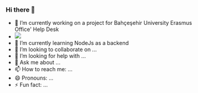 ### Hi there 👋


- 🔭 I’m currently working on a project for Bahçeşehir University Erasmus Office' Help Desk 
- ![](images/giriş.png)
- 🌱 I’m currently learning NodeJs as a backend 
- 👯 I’m looking to collaborate on ...
- 🤔 I’m looking for help with ...
- 💬 Ask me about ...
- 📫 How to reach me: ...
- 😄 Pronouns: ...
- ⚡ Fun fact: ...

